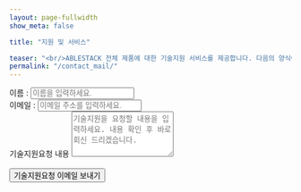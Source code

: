 ```yaml
---
layout: page-fullwidth
show_meta: false

title: "지원 및 서비스"

teaser: "<br/>ABLESTACK 전체 제품에 대한 기술지원 서비스를 제공합니다. 다음의 양식에 기술지원 요청 내용을 작성하신 후 이메일을 보내면 담당자 확인 후 회신하여 드립니다. "
permalink: "/contact_mail/"
---
```



<form name="sentMessage" id="contactForm" novalidate action="https://formspree.io/f/mzbygdrk" method="post">
    <input type="hidden" name="_subject" value="블로그에서 새로운 연락이 왔습니다." />
    <input type="text" name="_gotcha" style="display:none" />
    <div class="control-group">
        <div class="form-group floating-label-form-group controls">
        <label>이름 : </label>
        <input type="text" class="form-control" placeholder="이름을 입력하세요." id="name" name="name" required data-validation-required-message="">
        <div class="help-block text-danger"></div>
        </div>
        <div class="form-group floating-label-form-group controls">
        <label>이메일 : </label>
        <input type="email" class="form-control" placeholder="이메일 주소를 입력하세요." id="email" name="email" required data-validation-validemail-message="" data-validation-required-message="">
        <div class="help-block text-danger"></div>
        </div>
        <div class="form-group floating-label-form-group controls">
        <label>기술지원요청 내용</label>
        <textarea rows="5" class="form-control" placeholder="기술지원을 요청할 내용을 입력하세요. 내용 확인 후 바로 회신 드리겠습니다." id="message" name="message" required data-validation-required-message=""></textarea>
        <div class="help-block text-danger"></div>
        </div>
    </div>
    <br>
    <div id="success"></div>
    <div class="form-group">
        <button type="submit" class="btn btn-primary" id="sendMessageButton">기술지원요청 이메일 보내기</button>
    </div>
</form>